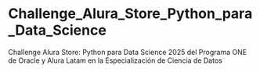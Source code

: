 # Challenge_Alura_Store_Python_para_Data_Science
Challenge Alura Store: Python para Data Science 2025 del Programa ONE de Oracle y Alura Latam en la Especialización de Ciencia de Datos
